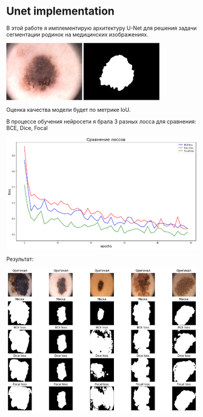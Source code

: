 # Unet implementation

В этой работе я имплементирую архитектуру U-Net для решения задачи сегментации родинок на медицинских изображениях.

![Оригинал](https://github.com/minininjaaa/Unet_implementation/blob/main/image/1.jpg)
![Маска](https://github.com/minininjaaa/Unet_implementation/blob/main/image/2.jpg)

Оценка качества модели будет по метрике IoU.

В процессе обучения нейросети я брала 3 разных лосса для сравнения: BCE, Dice, Focal

![лоссы](https://github.com/minininjaaa/Unet_implementation/blob/main/image/3.png)

Результат:

![результат](https://github.com/minininjaaa/Unet_implementation/blob/main/image/4.png)
